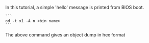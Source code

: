 In this tutorial, a simple 'hello' message is printed from BIOS boot.

    ```
    od -t x1 -A n <bin name>
    ```

The above command gives an object dump in hex format
